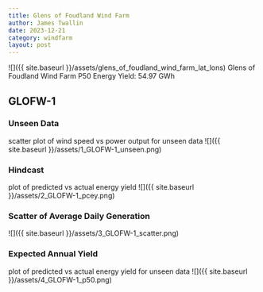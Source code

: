 ```yaml
---
title: Glens of Foudland Wind Farm
author: James Twallin
date: 2023-12-21
category: windfarm
layout: post
---
```

![]({{ site.baseurl }}/assets/glens_of_foudland_wind_farm_lat_lons)
Glens of Foudland Wind Farm P50 Energy Yield: 54.97 GWh

GLOFW-1
-------------
### Unseen Data 
scatter plot of wind speed vs power output for unseen data
![]({{ site.baseurl }}/assets/1_GLOFW-1_unseen.png)
### Hindcast 
plot of predicted vs actual energy yield
![]({{ site.baseurl }}/assets/2_GLOFW-1_pcey.png)
### Scatter of Average Daily Generation 

![]({{ site.baseurl }}/assets/3_GLOFW-1_scatter.png)
### Expected Annual Yield 
plot of predicted vs actual energy yield for unseen data
![]({{ site.baseurl }}/assets/4_GLOFW-1_p50.png)

